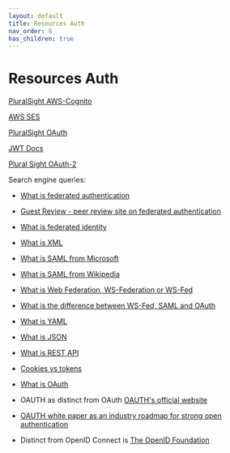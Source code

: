 ```yaml
---
layout: default
title: Resources Auth
nav_order: 8
has_children: true
---
```



# Resources Auth

[PluralSight AWS-Cognito](https://app.pluralsight.com/library/courses/serverless-authentication-authorization-amazon-cognito/table-of-contents)

[AWS SES](https://docs.aws.amazon.com/ses/latest/dg/Welcome.html)

[PluralSight OAuth](https://app.pluralsight.com/library/courses/pluralsight-live-2020-oauth2-openid-connect/table-of-contents)

[JWT Docs](https://jwt.io/)

[Plural Sight OAuth-2](https://app.pluralsight.com/library/courses/oauth-2-getting-started/table-of-contents)

Search engine queries:

- [What is federated authentication](https://www.hexnode.com/blogs/what-is-federated-authentication/)

- [Guest Review - peer review site on federated authentication](https://learn.g2.com/federated-authentication)

- [What is federated identity](https://en.wikipedia.org/wiki/WS-Federation)

- [What is XML](https://www.w3schools.com/XML/xml_whatis.asp)

- [What is SAML from Microsoft](https://www.microsoft.com/en-gb/security/business/security-101/what-is-security-assertion-markup-language-saml)

- [What is SAML from Wikipedia](https://en.wikipedia.org/wiki/Security_Assertion_Markup_Language)

- [What is Web Federation, WS-Federation or WS-Fed](https://auth0.com/docs/authenticate/protocols/ws-fed-protocol)

- [What is the difference between WS-Fed, SAML and OAuth](https://techcommunity.microsoft.com/t5/core-infrastructure-and-security/adfs-deep-dive-comparing-ws-fed-saml-and-oauth/ba-p/257584)

- [What is YAML](https://phoenixnap.com/blog/what-is-yaml-with-examples)

- [What is JSON](https://developer.mozilla.org/en-US/docs/Learn/JavaScript/Objects/JSON)

- [What is REST API](https://www.ibm.com/topics/rest-apis)

- [Cookies vs tokens](https://auth0.com/blog/cookies-vs-tokens-definitive-guide/)

- [What is OAuth](https://en.wikipedia.org/wiki/OAuth#OAuth_and_other_standards)

- OAUTH as distinct from OAuth [OAUTH's official website](https://openauthentication.org/)

- [OAUTH white paper as an industry roadmap for strong open authentication](https://openauthentication.org/wp-content/uploads/2015/09/AnIndustryRoadmapforOpenStrongAuthentication.pdf)

- Distinct from OpenID Connect is [The OpenID Foundation](https://en.wikipedia.org/wiki/OpenID#OpenID_Foundation)